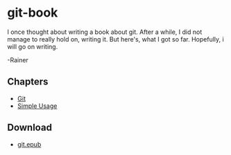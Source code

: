 git-book
========

I once thought about writing a book about git. After a while, I did not manage
to really hold on, writing it.
But here's, what I got so far. Hopefully, i will go on writing.

-Rainer

Chapters
--------

 - [Git](git1.md)
 - [Simple Usage](git2.md)

Download
--------

 - [git.epub](git.epub)
